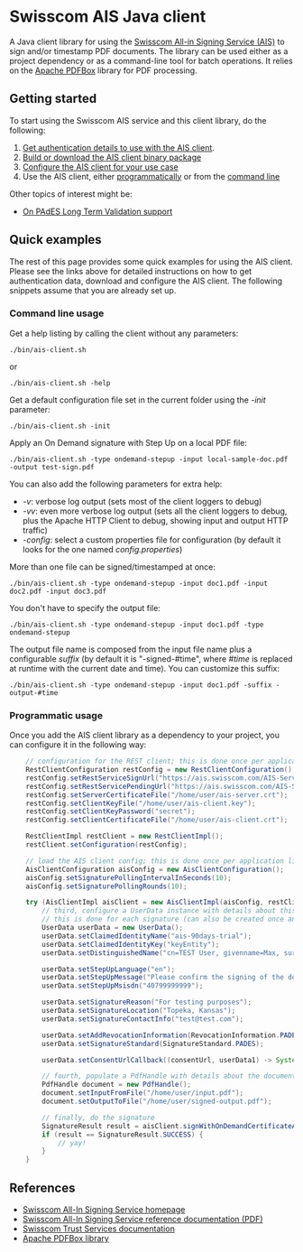 # Swisscom AIS Java client 

A Java client library for using the [Swisscom All-in Signing Service (AIS)](https://www.swisscom.ch/en/business/enterprise/offer/security/all-in-signing-service.html)
to sign and/or timestamp PDF documents. The library can be used either as a project dependency or as a command-line tool for batch operations. 
It relies on the [Apache PDFBox](https://pdfbox.apache.org/) library for PDF processing.

## Getting started

To start using the Swisscom AIS service and this client library, do the following:
1. [Get authentication details to use with the AIS client](docs/get-authentication-details.md).   
2. [Build or download the AIS client binary package](docs/build-or-download.md)
3. [Configure the AIS client for your use case](docs/configure-the-AIS-client.md)
4. Use the AIS client, either [programmatically](docs/use-the-AIS-client-programmatically.md) or from the [command line](docs/use-the-AIS-client-via-CLI.md)

Other topics of interest might be:
* [On PAdES Long Term Validation support](docs/pades-long-term-validation.md)

## Quick examples

The rest of this page provides some quick examples for using the AIS client. Please see the links
above for detailed instructions on how to get authentication data, download and configure
the AIS client. The following snippets assume that you are already set up.

### Command line usage
Get a help listing by calling the client without any parameters:
```shell
./bin/ais-client.sh
```
or
```shell
./bin/ais-client.sh -help
```
Get a default configuration file set in the current folder using the _-init_ parameter:
```shell
./bin/ais-client.sh -init
```
Apply an On Demand signature with Step Up on a local PDF file:
```shell
./bin/ais-client.sh -type ondemand-stepup -input local-sample-doc.pdf -output test-sign.pdf
```
You can also add the following parameters for extra help:

- _-v_: verbose log output (sets most of the client loggers to debug)
- _-vv_: even more verbose log output (sets all the client loggers to debug, plus the Apache HTTP Client to debug, showing input and output HTTP traffic)
- _-config_: select a custom properties file for configuration (by default it looks for the one named _config.properties_)

More than one file can be signed/timestamped at once:
```shell
./bin/ais-client.sh -type ondemand-stepup -input doc1.pdf -input doc2.pdf -input doc3.pdf
```

You don't have to specify the output file:
```shell
./bin/ais-client.sh -type ondemand-stepup -input doc1.pdf -type ondemand-stepup
```
The output file name is composed from the input file name plus a configurable _suffix_ (by default it is "-signed-#time", where _#time_
is replaced at runtime with the current date and time). You can customize this suffix:
```shell
./bin/ais-client.sh -type ondemand-stepup -input doc1.pdf -suffix -output-#time 
```

### Programmatic usage
Once you add the AIS client library as a dependency to your project, you can configure it in the following way:
```java
    // configuration for the REST client; this is done once per application lifetime
    RestClientConfiguration restConfig = new RestClientConfiguration();
    restConfig.setRestServiceSignUrl("https://ais.swisscom.com/AIS-Server/rs/v1.0/sign");
    restConfig.setRestServicePendingUrl("https://ais.swisscom.com/AIS-Server/rs/v1.0/pending");
    restConfig.setServerCertificateFile("/home/user/ais-server.crt");
    restConfig.setClientKeyFile("/home/user/ais-client.key");
    restConfig.setClientKeyPassword("secret");
    restConfig.setClientCertificateFile("/home/user/ais-client.crt");

    RestClientImpl restClient = new RestClientImpl();
    restClient.setConfiguration(restConfig);

    // load the AIS client config; this is done once per application lifetime
    AisClientConfiguration aisConfig = new AisClientConfiguration();
    aisConfig.setSignaturePollingIntervalInSeconds(10);
    aisConfig.setSignaturePollingRounds(10);

    try (AisClientImpl aisClient = new AisClientImpl(aisConfig, restClient)) {
        // third, configure a UserData instance with details about this signature
        // this is done for each signature (can also be created once and cached on a per-user basis)
        UserData userData = new UserData();
        userData.setClaimedIdentityName("ais-90days-trial");
        userData.setClaimedIdentityKey("keyEntity");
        userData.setDistinguishedName("cn=TEST User, givenname=Max, surname=Maximus, c=US, serialnumber=abcdefabcdefabcdefabcdefabcdef");

        userData.setStepUpLanguage("en");
        userData.setStepUpMessage("Please confirm the signing of the document");
        userData.setStepUpMsisdn("40799999999");

        userData.setSignatureReason("For testing purposes");
        userData.setSignatureLocation("Topeka, Kansas");
        userData.setSignatureContactInfo("test@test.com");

        userData.setAddRevocationInformation(RevocationInformation.PADES);
        userData.setSignatureStandard(SignatureStandard.PADES);

        userData.setConsentUrlCallback((consentUrl, userData1) -> System.out.println("Consent URL: " + consentUrl));

        // fourth, populate a PdfHandle with details about the document to be signed. More than one PdfHandle can be given
        PdfHandle document = new PdfHandle();
        document.setInputFromFile("/home/user/input.pdf");
        document.setOutputToFile("/home/user/signed-output.pdf");

        // finally, do the signature
        SignatureResult result = aisClient.signWithOnDemandCertificateAndStepUp(Collections.singletonList(document), userData);
        if (result == SignatureResult.SUCCESS) {
            // yay!
        }
    }
```

## References

- [Swisscom All-In Signing Service homepage](https://www.swisscom.ch/en/business/enterprise/offer/security/all-in-signing-service.html)
- [Swisscom All-In Signing Service reference documentation (PDF)](http://documents.swisscom.com/product/1000255-Digital_Signing_Service/Documents/Reference_Guide/Reference_Guide-All-in-Signing-Service-en.pdf)
- [Swisscom Trust Services documentation](https://trustservices.swisscom.com/en/downloads/)
- [Apache PDFBox library](https://pdfbox.apache.org/)
